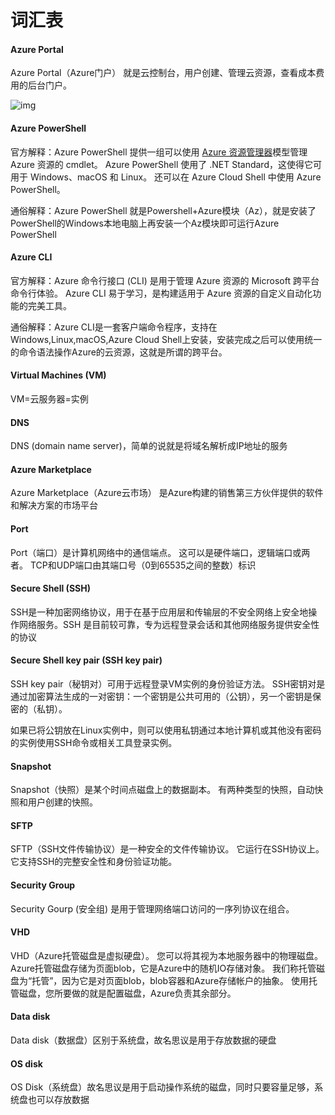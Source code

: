 # 词汇表

#### Azure Portal

Azure Portal（Azure门户） 就是云控制台，用户创建、管理云资源，查看成本费用的后台门户。

![img](https://libs.websoft9.com/Websoft9/DocsPicture/zh/azure/azure-portal-websoft9.png)



#### Azure PowerShell

官方解释：Azure PowerShell 提供一组可以使用 [Azure 资源管理器](https://docs.microsoft.com/zh-cn/azure/azure-resource-manager/resource-group-overview)模型管理 Azure 资源的 cmdlet。 Azure PowerShell 使用了 .NET Standard，这使得它可用于 Windows、macOS 和 Linux。 还可以在 Azure Cloud Shell 中使用 Azure PowerShell。

通俗解释：Azure PowerShell 就是Powershell+Azure模块（Az），就是安装了PowerShell的Windows本地电脑上再安装一个Az模块即可运行Azure PowerShell

#### Azure CLI

官方解释：Azure 命令行接口 (CLI) 是用于管理 Azure 资源的 Microsoft 跨平台命令行体验。 Azure CLI 易于学习，是构建适用于 Azure 资源的自定义自动化功能的完美工具。

通俗解释：Azure CLI是一套客户端命令程序，支持在Windows,Linux,macOS,Azure Cloud Shell上安装，安装完成之后可以使用统一的命令语法操作Azure的云资源，这就是所谓的跨平台。

#### Virtual Machines (VM)

VM=云服务器=实例

#### DNS

DNS (domain name server)，简单的说就是将域名解析成IP地址的服务

#### Azure Marketplace

Azure Marketplace（Azure云市场） 是Azure构建的销售第三方伙伴提供的软件和解决方案的市场平台

#### Port

Port（端口）是计算机网络中的通信端点。 这可以是硬件端口，逻辑端口或两者。 TCP和UDP端口由其端口号（0到65535之间的整数）标识

#### Secure Shell (SSH)

SSH是一种加密网络协议，用于在基于应用层和传输层的不安全网络上安全地操作网络服务。SSH 是目前较可靠，专为远程登录会话和其他网络服务提供安全性的协议

#### Secure Shell key pair (SSH key pair)

SSH key pair（秘钥对）可用于远程登录VM实例的身份验证方法。 SSH密钥对是通过加密算法生成的一对密钥：一个密钥是公共可用的（公钥），另一个密钥是保密的（私钥）。

如果已将公钥放在Linux实例中，则可以使用私钥通过本地计算机或其他没有密码的实例使用SSH命令或相关工具登录实例。

#### Snapshot

Snapshot（快照）是某个时间点磁盘上的数据副本。 有两种类型的快照，自动快照和用户创建的快照。

#### SFTP

SFTP（SSH文件传输协议）是一种安全的文件传输协议。 它运行在SSH协议上。 它支持SSH的完整安全性和身份验证功能。

#### Security Group

Security Gourp (安全组) 是用于管理网络端口访问的一序列协议在组合。

#### VHD

VHD（Azure托管磁盘是虚拟硬盘）。 您可以将其视为本地服务器中的物理磁盘。 Azure托管磁盘存储为页面blob，它是Azure中的随机IO存储对象。 我们称托管磁盘为“托管”，因为它是对页面blob，blob容器和Azure存储帐户的抽象。 使用托管磁盘，您所要做的就是配置磁盘，Azure负责其余部分。

#### Data disk

Data disk（数据盘）区别于系统盘，故名思议是用于存放数据的硬盘

#### OS disk

OS Disk（系统盘）故名思议是用于启动操作系统的磁盘，同时只要容量足够，系统盘也可以存放数据